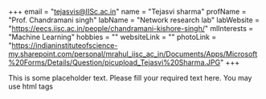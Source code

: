 +++
email = "tejasvis@IISc.ac.in"
name = "Tejasvi sharma"
profName = "Prof. Chandramani singh"
labName = "Network research lab"
labWebsite = "https://eecs.iisc.ac.in/people/chandramani-kishore-singh/"
mlInterests = "Machine Learning"
hobbies = ""
websiteLink = ""
photoLink = "https://indianinstituteofscience-my.sharepoint.com/personal/mrahul_iisc_ac_in/Documents/Apps/Microsoft%20Forms/Details/Question/picupload_Tejasvi%20Sharma.JPG"
+++

This is some placeholder text. Please fill your required text here. You may use html tags